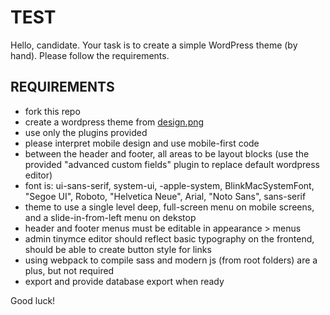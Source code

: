 # TEST

Hello, candidate. Your task is to create a simple WordPress theme (by hand). Please follow the requirements.

## REQUIREMENTS

* fork this repo
* create a wordpress theme from [design.png](design.png)
* use only the plugins provided
* please interpret mobile design and use mobile-first code
* between the header and footer, all areas to be layout blocks (use the provided "advanced custom fields" plugin to replace default wordpress editor)
* font is: ui-sans-serif, system-ui, -apple-system, BlinkMacSystemFont, "Segoe UI", Roboto, "Helvetica Neue", Arial, "Noto Sans", sans-serif
* theme to use a single level deep, full-screen menu on mobile screens, and a slide-in-from-left menu on dekstop
* header and footer menus must be editable in appearance > menus
* admin tinymce editor should reflect basic typography on the frontend, should be able to create button style for links
* using webpack to compile sass and modern js (from root folders) are a plus, but not required
* export and provide database export when ready

Good luck!
